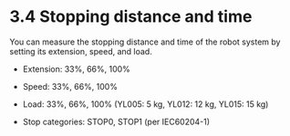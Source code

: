 # 3.4 Stopping distance and time

You can measure the stopping distance and time of the robot system by setting its extension, speed, and load.

*   Extension: 33%, 66%, 100%


*   Speed: 33%, 66%, 100%


*   Load: 33%, 66%, 100% (YL005: 5 kg, YL012: 12 kg, YL015: 15 kg)


*   Stop categories: STOP0, STOP1 (per IEC60204-1)

